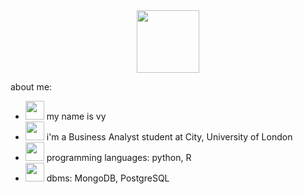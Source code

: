 <div id="header" align="center">
  <img src="https://media.giphy.com/media/V74oh5KFFntGGsWIAM/giphy.gif" width="100"/>
</div>

about me:
- <img src="https://media.giphy.com/media/lny17WryNVJf4QGUNF/giphy.gif" width="30"/> my name is vy 
- <img src="https://media.giphy.com/media/tDDIeB24eaOr3xhbia/giphy.gif" width="30"/> i'm a Business Analyst student at City, University of London
- <img src="https://media.giphy.com/media/B765l5fW76WLpPu8im/giphy.gif" width="30"/> programming languages: python, R
- <img src="https://media.giphy.com/media/IUNycHoVqvLDowiiam/giphy.gif" width="30"/> dbms: MongoDB, PostgreSQL
